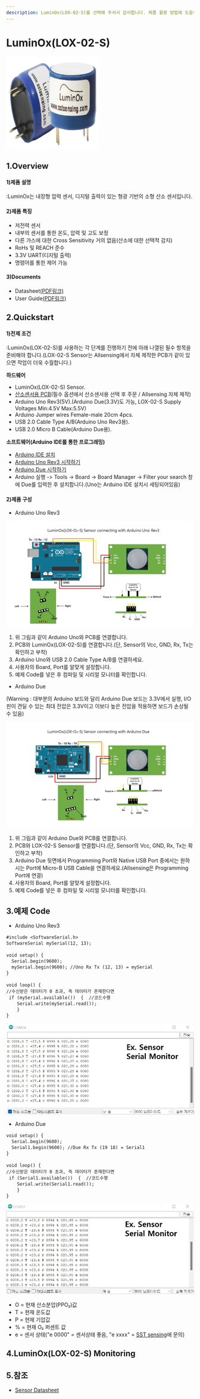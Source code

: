 ```yaml
---
description: LuminOx(LOX-02-S)를 선택해 주셔서 감사합니다. 제품 활용 방법에 도움이 되는 모든 문서를 제공합니다.
---
```


# LuminOx(LOX-02-S)

![LuminOx(LOX-02-S)](../../.gitbook/assets/lox-o2-s250x250.png)

## 1.Overview

#### 1)제품 설명

:LuminOx는 내장형 압력 센서, 디지털 출력이 있는 형광 기반의 소형 산소 센서입니다.

#### 2)제품 특징

* 저전력 센서
* 내부의 센서를 통한 온도, 압력 및 고도 보정
* 다른 가스에 대한 Cross Sensitivity 거의 없음(산소에 대한 선택적 감지)
* RoHs 및 REACH 준수
* 3.3V UART(디지털 출력)
* 명령어를 통한 제어 가능

#### 3)Documents

* Datasheet[(PDF링크)](https://sstsensing.com/wp-content/uploads/2018/01/DS0144rev2\_LOX-02-S.pdf)
* User Guide[(PDF링크)](https://14core.com/wp-content/uploads/2017/10/LuminOx-UserGuide\_rev1.pdf)

## 2.Quickstart

#### 1)전제 조건

:LuminOx(LOX-02-S)를 사용하는 각 단계를 진행하기 전에 아래 나열된 필수 항목을 준비해야 합니다.(LOX-02-S Sensor는 Allsensing에서 자체 제작한 PCB가 같이 있으면 작업이 더욱 수월합니다.)

**하드웨어**

* LuminOx(LOX-02-S) Sensor.
* [산소센서용 PCB](https://allsensing.com/product/detail.html?product\_no=1171\&cate\_no=65\&display\_group=1)(필수 옵션에서 산소센서용 선택 후 주문 / Allsensing 자체 제작)
* Arduino Uno Rev3(5V).(Arduino Due(3.3V)도 가능, LOX-02-S Supply Voltages Min:4.5V Max:5.5V)
* Arduino Jumper wires Female-male 20cm 4pcs.
* USB 2.0 Cable Type A/B(Arduino Uno Rev3용).
* USB 2.0 Micro B Cable(Arduino Due용).

**소프트웨어(Arduino IDE를 통한 프로그래밍)**

* [Arduino IDE 설치](https://www.arduino.cc/en/software)
* [Arduino Uno Rev3 시작하기](https://docs.arduino.cc/hardware/uno-rev3)
* [Arduino Due 시작하기](https://www.arduino.cc/en/Guide/ArduinoDue)
* Arduino 실행 -> Tools -> Board -> Board Manager -> Filter your search 창에 Due를 입력한 후 설치합니다.(Uno는 Arduino IDE 설치시 세팅되어있음)

#### 2)제품 구성

* Arduino Uno Rev3

![](<../../.gitbook/assets/LOX-02-S Sensor with connecting arduino uno rev3.jpg>)

1. 위 그림과 같이 Arduino Uno와 PCB를 연결합니다.
2. PCB와 LuminOx(LOX-02-S)를 연결합니다.(단, Sensor의 Vcc, GND, Rx, Tx는 확인하고 부착)
3. Arduino Uno와 USB 2.0 Cable Type A/B를 연결하세요.
4. 사용자의 Board, Port를 알맞게 설정합니다.
5. 예제 Code를 넣은 후 컴파일 및 시리얼 모니터를 확인합니다.

* Arduino Due

(Warning : 대부분의 Arduino 보드와 달리 Arduino Due 보드는 3.3V에서 실행, I/O핀이 견딜 수 있는 최대 전압은 3.3V이고 이보다 높은 전압을 적용하면 보드가 손상될 수 있음)

![](<../../.gitbook/assets/LuminOx(lox-o2-s) Sensor with connecting arduino due.jpg>)

1. 위 그림과 같이 Arduino Due와 PCB를 연결합니다.
2. PCB와 LOX-02-S Sensor를 연결합니다.(단, Sensor의 Vcc, GND, Rx, Tx는 확인하고 부착)
3. Arduino Due 뒷면에서 Programming Port와 Native USB Port 중에서는 원하시는 Port에 Micro-B USB Cable을 연결하세요.(Allsensing은 Programming Port에 연결)
4. 사용자의 Board, Port를 알맞게 설정합니다.
5. 예제 Code를 넣은 후 컴파일 및 시리얼 모니터를 확인합니다.

## 3.예제 Code

* Arduino Uno Rev3

```arduino
#include <SoftwareSerial.h>
SoftwareSerial mySerial(12, 13);

void setup() {
  Serial.begin(9600);
  mySerial.begin(9600); //Uno Rx Tx (12, 13) = mySerial
}

void loop() {
//수신받은 데이터가 0 초과, 즉 데이터가 존재한다면           
 if (mySerial.available())  {  //코드수행   
    Serial.write(mySerial.read());
    }
}
```

![](<../../.gitbook/assets/uno serial monitor (1).jpg>)

* Arduino Due

```arduino
void setup() {
  Serial.begin(9600);
  Serial1.begin(9600); //Due Rx Tx (19 18) = Serial1
}

void loop() {
//수신받은 데이터가 0 초과, 즉 데이터가 존재한다면           
 if (Serial1.available())  {  //코드수행   
    Serial.write(Serial1.read());
    }
}
```

![](<../../.gitbook/assets/due serial monitor.jpg>)

* O = 현재 산소분압(PPO₂)값
* T = 현재 온도값
* P = 현재 기압값
* % = 현재 O₂ 퍼센트 값
* e = 센서 상태("e 0000" = 센서상태 좋음, "e xxxx" = [SST sensing](https://sstsensing.com)에 문의)

## 4.LuminOx(LOX-02-S) Monitoring

## 5.참조

* [Sensor Datasheet](https://sstsensing.com/product/luminox-sealed-optical-oxygen-sensor/)
